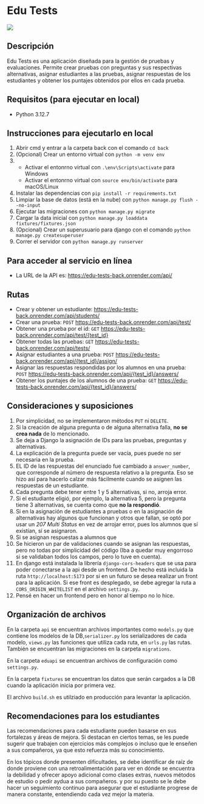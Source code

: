 # Edu Tests

![](https://elcomercio.pe/resizer/v2/6Y2EDIISGFGVFANEVDCR5LCG34.jpg?auth=f58b5c647a09717054d85bb8b9a6bc624bfcb14fe9c60b5246730ea6a513e2b0&width=1200&height=810&quality=90&smart=true)

## Descripción

Edu Tests es una aplicación diseñada para la gestión de pruebas y evaluaciones. Permite crear pruebas con preguntas y sus respectivas alternativas, asignar estudiantes a las pruebas, asignar respuestas de los estudiantes y obtener los puntajes obtenidos por ellos en cada prueba.

## Requisitos (para ejecutar en local)

- Python 3.12.7

## Instrucciones para ejecutarlo en local

1. Abrir cmd y entrar a la carpeta back con el comando `cd back`
2. (Opcional) Crear un entorno virtual con `python -m venv env`
3. - Activar el entonrno virtual con `.\env\Scripts\activate` para Windows
   - Activar el entonrno virtual con `source env/bin/activate` para macOS/Linux
4. Instalar las dependencias con `pip install -r requirements.txt`
5. Limpiar la base de datos (está en la nube) con `python manage.py flush --no-input`
6. Ejecutar las migraciones con `python manage.py migrate`
7. Cargar la data inicial con `python manage.py loaddata fixtures/fixtures.json`
8. (Opcional) Crear un superusuario para django con el comando `python manage.py createsuperuser`
9. Correr el servidor con `python manage.py runserver`

## Para acceder al servicio en línea

- La URL de la API es: https://edu-tests-back.onrender.com/api/

## Rutas

- Crear y obtener un estudiante: https://edu-tests-back.onrender.com/api/students/
- Crear una prueba: `POST` https://edu-tests-back.onrender.com/api/test/
- Obtener una prueba por el id: `GET` https://edu-tests-back.onrender.com/api/test/{test_id}
- Obtener todas las pruebas: `GET` https://edu-tests-back.onrender.com/api/tests/
- Asignar estudiantes a una prueba: `POST` https://edu-tests-back.onrender.com/api/{test_id}/assign/
- Asignar las respuestas respondidas por los alumnos en una prueba: `POST` https://edu-tests-back.onrender.com/api/{test_id}/answers/
- Obtener los puntajes de los alumnos de una prueba: `GET` https://edu-tests-back.onrender.com/api/{test_id}/answers/

## Consideraciones y suposiciones

1. Por simplicidad, no se implementaron métodos `PUT` ni `DELETE`.
2. Si la creación de alguna pregunta o de alguna alternativa falla, **no se crea nada** de lo mencionado.
3. Se deja a Django la asignación de IDs para las pruebas, preguntas y alternativas.
4. La explicación de la pregunta puede ser vacía, pues puede no ser necesaria en la prueba.
5. EL ID de las respuestas del enunciado fue cambiado a `answer_number`, que corresponde al número de respuesta relativo a la pregunta. Eso se hizo así para hacerlo calzar más fácilmente cuando se asignen las respuestas de un estudiante.
6. Cada pregunta debe tener entre 1 y 5 alternativas, si no, arroja error.
7. Si el estudiante eligió, por ejemplo, la alternativa 5, pero la pregunta tiene 3 alternativas, se cuenta como que **no la respondió**.
8. Si en la asignación de estudiantes a pruebas o en la asignación de alternativas hay algunos que funcionan y otros que fallan, se optó por usar un _207 Multi Status_ en vez de arrojar error, pues los alumnos que sí existían, sí se asignaron.
9. Si se asignan respuestas a alumnos que
10. Se hicieron un par de validaciones cuando se asignan las respuestas, pero no todas por simplicidad del código (Iba a quedar muy engorroso si se validaban todos los campos, pero lo tuve en cuenta).
11. En django está instalada la librería `django-cors-headers` que se usa para poder conectarse a la api desde un frontend. De hecho está incluida la ruta `http://localhost:5173` por si en un futuro se desea realizar un front para la aplicación. Si ese front es desplegado, se debe agregar la ruta a `CORS_ORIGIN_WHITELIST` en el archivo `settings.py`.
12. Pensé en hacer un frontend pero en honor al tiempo no lo hice.

## Organización de archivos

En la carpeta `api` se encuentran archivos importantes como `models.py` que contiene los modelos de la DB,`serializer.py` los serializadores de cada modelo, `views.py` las funciones que utiliza cada ruta, en `urls.py` las rutas. También se encuentran las migraciones en la carpeta `migrations`.

En la carpeta `eduapi` se encuentran archivos de configuración como `settings.py`.

En la carpeta `fixtures` se encuentran los datos que serán cargados a la DB cuando la aplicación inicia por primera vez.

El archivo `build.sh` es utilziado en producción para levantar la aplicación.

## Recomendaciones para los estudiantes

Las recomendaciones para cada estudiante pueden basarse en sus fortalezas y áreas de mejora. Si destacan en ciertos temas, se les puede sugerir que trabajen con ejercicios más complejos o incluso que le enseñen a sus compañeros, ya que esto refuerza más su conocimiento.

En los tópicos donde presenten dificultades, se debe identificar de raíz de donde proviene con una retroalimentación para ver en dónde se encuentra la debilidad y ofrecer apoyo adicional como clases extras, nuevos métodos de estudio o pedir aydua a sus compañeros. y por su puesto se le debe hacer un seguimiento continuo para asegurar que el estudiante progrese de manera constante, entendiendo cada vez mejor la materia.
